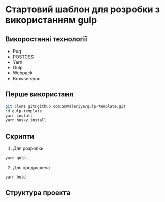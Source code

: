# Стартовий шаблон для розробки з використанням gulp

## Викоростанні технології

- Pug
- POSTCSS
- Yarn
- Gulp
- Webpack
- Browsersync

## Перше використаня

```sh
git clone git@github.com:SmValeriya/gulp-template.git
cd gulp-template
yarn install
yarn husky install
```

## Скрипти

1. Для розробки
```sh
yarn gulp
```
2. Для продакшена
```sh
yarn buld
```

## Структура проекта